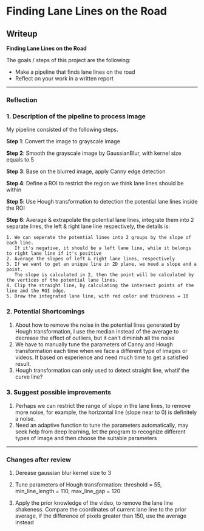 # **Finding Lane Lines on the Road** 

## Writeup 


**Finding Lane Lines on the Road**

The goals / steps of this project are the following:
* Make a pipeline that finds lane lines on the road
* Reflect on your work in a written report


---

### Reflection

### 1. Description of the pipeline to process image

My pipeline consisted of the following steps.

**Step 1**: Convert the image to grayscale image

**Step 2**: Smooth the grayscale image by GaussianBlur, with kernel size equals to 5

**Step 3**: Base on the blurred image, apply Canny edge detection

**Step 4**: Define a ROI to restrict the region we think lane lines should be within

**Step 5**: Use Hough transformation to detection the potential lane lines inside the ROI

**Step 6**: Average & extrapolate the potential lane lines, integrate them into 2 separate lines, the left & right lane line respectively, the details is:
    
    1. We can seperate the potential lines into 2 groups by the slope of each line. 
       If it's negative, it should be a left lane line, while it belongs to right lane line if it's positive
    2. Average the slopes of left & right lane lines, respectively
    3. If we want to get an unique line in 2D plane, we need a slope and a point. 
       The slope is calculated in 2, then the point will be calculated by the vertices of the potential lane lines.
    4. Clip the straight line, by calculating the intersect points of the line and the ROI edge.
    5. Draw the integrated lane line, with red color and thickness = 10


### 2. Potential Shortcomings

1. About how to remove the noise in the potential lines generated by Hough transformation, I use the median instead of the average to decrease the effect of outliers, but it can't diminish all the noise
2. We have to manually tune the parameters of Canny and Hough transformation each time when we face a different type of images or videos. It based on experience and need much time to get a satisfied result.
3. Hough transformation can only used to detect straight line, whatif the curve line?

### 3. Suggest possible improvements

1. Perhaps we can restrict the range of slope in the lane lines, to remove more noise, for example, the horizontal line (slope near to 0) is definitely a noise.
2. Need an adaptive function to tune the parameters automatically, may seek help from deep learning, let the program to recognize different types of image and then choose the suitable parameters

---
### Changes after review
1. Derease gaussian blur kernel size to 3

2. Tune parameters of Hough transformation: threshold = 55, min_line_length = 110, max_line_gap = 120

3. Apply the prior knowledge of the video, to remove the lane line shakeness.
   Compare the coordinates of current lane line to the prior average, if the difference of pixels greater than 150, use the average instead
